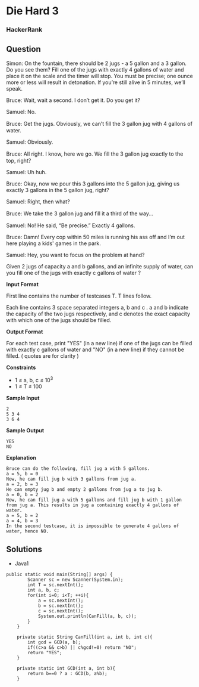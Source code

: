 # Die Hard 3

### HackerRank

## Question

Simon: On the fountain, there should be 2 jugs - a 5 gallon and a 3 gallon. Do you see them? Fill one of the jugs with exactly 4 gallons of water and place it on the scale and the timer will stop. You must be precise; one ounce more or less will result in detonation. If you’re still alive in 5 minutes, we’ll speak.

Bruce: Wait, wait a second. I don’t get it. Do you get it?

Samuel: No.

Bruce: Get the jugs. Obviously, we can’t ﬁll the 3 gallon jug with 4 gallons of water.

Samuel: Obviously.

Bruce: All right. I know, here we go. We ﬁll the 3 gallon jug exactly to the top, right?

Samuel: Uh huh.

Bruce: Okay, now we pour this 3 gallons into the 5 gallon jug, giving us exactly 3 gallons in the 5 gallon jug, right?

Samuel: Right, then what?

Bruce: We take the 3 gallon jug and ﬁll it a third of the way...

Samuel: No! He said, “Be precise.” Exactly 4 gallons.

Bruce: Damn! Every cop within 50 miles is running his ass off and I’m out here playing a kids' games in the park.

Samuel: Hey, you want to focus on the problem at hand?

Given 2 jugs of capacity a and b gallons, and an infinite supply of water, can you fill one of the jugs with exactly c gallons of water ?

**Input Format**

First line contains the number of testcases T. T lines follow. 

Each line contains 3 space separated integers a, b and c . a and b indicate the capacity of the two jugs respectively, and c denotes the exact capacity with which one of the jugs should be filled.

**Output Format**

For each test case, print "YES" (in a new line) if one of the jugs can be filled with exactly c gallons of water and "NO" (in a new line) if they cannot be filled. ( quotes are for clarity )

**Constraints**

* 1 ≤ a, b, c ≤ 10<sup>3</sup>
* 1 ≤ T ≤ 100

**Sample Input**
```
2
5 3 4
3 6 4
```

**Sample Output**
```
YES
NO
```

**Explanation**
```
Bruce can do the following, fill jug a with 5 gallons.
a = 5, b = 0
Now, he can fill jug b with 3 gallons from jug a.
a = 2, b = 3
He can empty jug b and empty 2 gallons from jug a to jug b.
a = 0, b = 2
Now, he can fill jug a with 5 gallons and fill jug b with 1 gallon from jug a. This results in jug a containing exactly 4 gallons of water.
a = 5, b = 2
a = 4, b = 3
In the second testcase, it is impossible to generate 4 gallons of water, hence NO.
```

## Solutions

* Java1
```
public static void main(String[] args) {
        Scanner sc = new Scanner(System.in);
        int T = sc.nextInt();
        int a, b, c;
        for(int i=0; i<T; ++i){
            a = sc.nextInt();
            b = sc.nextInt();
            c = sc.nextInt();
            System.out.println(CanFill(a, b, c));
        }
    }
    
    private static String CanFill(int a, int b, int c){
        int gcd = GCD(a, b);
        if((c>a && c>b) || c%gcd!=0) return "NO";
        return "YES";
    }
    
    private static int GCD(int a, int b){
        return b==0 ? a : GCD(b, a%b);
    }
```
